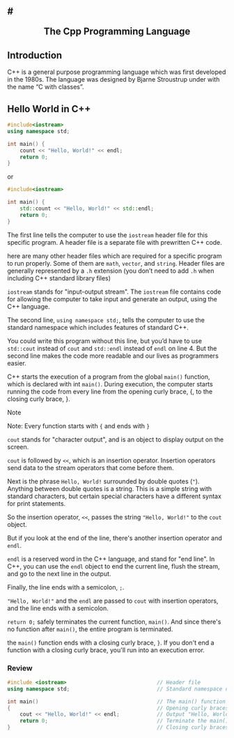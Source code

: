 #<p align="center">The Cpp Programming Language</p>
---

## Introduction
C++ is a general purpose programming language which was first developed in the 1980s. The language was designed by Bjarne Stroustrup under with the name “C with classes”.

## Hello World in C++
```cpp
#include<iostream>
using namespace std;

int main() {
	count << "Hello, World!" << endl;
	return 0;
}
```
or
```cpp
#include<iostream>

int main() {
	std::count << "Hello, World!" << std::endl;
	return 0;
}
```

The first line tells the computer to use the `iostream` header file for this specific program. A header file is a separate file with prewritten C++ code.

here are many other header files which are required for a specific program to run properly. Some of them are `math`, `vector`, and `string`. Header files are generally represented by a `.h` extension (you don’t need to add `.h` when including C++ standard library files)

`iostream` stands for "input-output stream". The `iostream` file contains code for allowing the computer to take input and generate an output, using the C++ language.

The second line, `using namespace std;`, tells the computer to use the standard namespace which includes features of standard C++.

You could write this program without this line, but you’d have to use `std::cout` instead of `cout` and `std::endl` instead of `endl` on line 4. But the second line makes the code more readable and our lives as programmers easier.

C++ starts the execution of a program from the global `main()` function, which is declared with int `main()`. During execution, the computer starts running the code from every line from the opening curly brace, {, to the closing curly brace, }.

>[!NOTE]
> Note: Every function starts with `{` and ends with `}`

`cout` stands for "character output", and is an object to display output on the screen.

`cout` is followed by `<<`, which is an insertion operator. Insertion operators send data to the stream operators that come before them.

Next is the phrase `Hello, World!` surrounded by double quotes (`"`). Anything between double quotes is a string. This is a simple string with standard characters, but certain special characters have a different syntax for print statements.

So the insertion operator, `<<`, passes the string `"Hello, World!"` to the `cout` object.

But if you look at the end of the line, there's another insertion operator and `endl`.

`endl` is a reserved word in the C++ language, and stand for "end line". In C++, you can use the `endl` object to end the current line, flush the stream, and go to the next line in the output.

Finally, the line ends with a semicolon, `;`.

`"Hello, World!"` and the `endl` are passed to `cout` with insertion operators, and the line ends with a semicolon.

`return 0;` safely terminates the current function, `main()`. And since there's no function after `main()`, the entire program is terminated.

the `main()` function ends with a closing curly brace, `}`. If you don't end a function with a closing curly brace, you'll run into an execution error.

### Review
```cpp
#include <iostream>								// Header file
using namespace std;							// Standard namespace declaration

int main()										// The main() function
{												// Opening curly braces
	cout << "Hello, World!" << endl;			// Output "Hello, World!" to the console and end the line
	return 0;									// Terminate the main() function
}												// Closing curly braces
```



